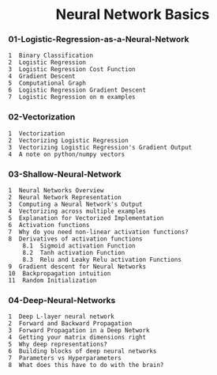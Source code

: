 <h1 align="center"> Neural Network Basics </h1>


### 01-Logistic-Regression-as-a-Neural-Network
    1  Binary Classification
    2  Logistic Regression
    3  Logistic Regression Cost Function
    4  Gradient Descent
    5  Computational Graph
    6  Logistic Regression Gradient Descent
    7  Logistic Regression on m examples

### 02-Vectorization
    1  Vectorization
    2  Vectorizing Logistic Regression
    3  Vectorizing Logistic Regression's Gradient Output
    4  A note on python/numpy vectors

### 03-Shallow-Neural-Network
    1  Neural Networks Overview
    2  Neural Network Representation
    3  Computing a Neural Network's Output
    4  Vectorizing across multiple examples
    5  Explanation for Vectorized Implementation
    6  Activation functions
    7  Why do you need non-linear activation functions?
    8  Derivatives of activation functions
        8.1  Sigmoid activation Function
        8.2  Tanh activation Function
        8.3  Relu and Leaky Relu activation Functions
    9  Gradient descent for Neural Networks
    10  Backpropagation intuition
    11  Random Initialization


### 04-Deep-Neural-Networks
    1  Deep L-layer neural network
    2  Forward and Backward Propagation
    3  Forward Propagation in a Deep Network
    4  Getting your matrix dimensions right
    5  Why deep representations?
    6  Building blocks of deep neural networks
    7  Parameters vs Hyperparameters
    8  What does this have to do with the brain?
